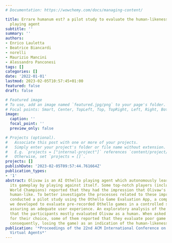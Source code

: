 ```yaml
---
# Documentation: https://wowchemy.com/docs/managing-content/

title: Errare humanum est? a pilot study to evaluate the human-likeness of a AI othello
  playing agent
subtitle: ''
summary: ''
authors:
- Enrico Lauletta
- Beatrice Biancardi
- norelli
- Maurizio Mancini
- Alessandro Panconesi
tags: []
categories: []
date: '2022-01-01'
lastmod: 2023-02-05T10:57:45+01:00
featured: false
draft: false

# Featured image
# To use, add an image named `featured.jpg/png` to your page's folder.
# Focal points: Smart, Center, TopLeft, Top, TopRight, Left, Right, BottomLeft, Bottom, BottomRight.
image:
  caption: ''
  focal_point: ''
  preview_only: false

# Projects (optional).
#   Associate this post with one or more of your projects.
#   Simply enter your project's folder or file name without extension.
#   E.g. `projects = ["internal-project"]` references `content/project/deep-learning/index.md`.
#   Otherwise, set `projects = []`.
projects: []
publishDate: '2023-02-05T09:57:44.761664Z'
publication_types:
- '1'
abstract: Olivaw is an AI Othello playing agent which autonomously learns how to improve
  its gameplay by playing against itself. Some top-notch players (including former
  World Champions) reported that they had the impression that Olivaw's gameplay was
  human-like. To better investigate the processes related to these impressions, we
  conducted a pilot study using the Othello Game Evaluation App, a computer application
  we developed to evaluate pre-recorded Othello games in a controlled setting while
  assuring an adequate user experience. An exploratory analysis of the results shows
  that the participants mostly evaluated Olivaw as a human. When asked for a motivation
  for their choice, some of them reported that they evaluate poor game moves (and,
  consequently, losing the game) as an indication of the human-likeness of the player.
publication: '*Proceedings of the 22nd ACM International Conference on Intelligent
  Virtual Agents*'
---
```

